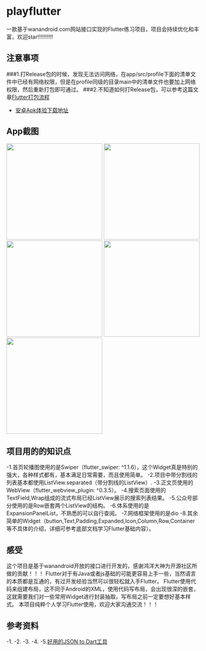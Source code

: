 # playflutter

一款基于wanandroid.com网站接口实现的Flutter练习项目，项目会持续优化和丰富，欢迎star!!!!!!!!!!

## 注意事项
###1.打Release包的时候，发现无法访问网络，在app/src/profile下面的清单文件中已经有网络权限，但是在profile同级的目录main中的清单文件也要加上网络权限，然后重新打包即可通过。
###2.不知道如何打Release包，可以参考这篇文章[Flutter打包流程](https://www.jianshu.com/p/f00d8722203c)
- [安卓Apk体验下载地址](https://github.com/KM-BUG/playflutter/blob/master/android/app-release.apk)

## App截图
<image src="https://github.com/KM-BUG/playflutter/raw/master/images/home.png" width="250">   <image src="https://github.com/KM-BUG/playflutter/raw/master/images/wechat.png" width="250">   <image src="https://github.com/KM-BUG/playflutter/raw/master/images/personal.png" width="250">   <image src="https://github.com/KM-BUG/playflutter/raw/master/images/search.png" width="250">   <image src="https://github.com/KM-BUG/playflutter/raw/master/images/detail.png" width="250">
## 项目用的的知识点
-1.首页轮播图使用的是Swiper（flutter_swiper: ^1.1.6），这个Widget真是特别的强大，各种样式都有，基本满足日常需要，而且使用简单。
-2.项目中带分割线的列表基本都使用ListView.separated（带分割线的ListView）.
-3.正文页使用的WebView（flutter_webview_plugin: ^0.3.5）。
-4.搜索页面使用的TextField,Wrap组成的流式布局已经ListView展示的搜索列表结果。
-5.公众号部分使用的是Row嵌套两个ListView的结构。
-6.体系使用的是ExpansionPanelList，不熟悉的可以自行查阅。
-7.网络框架使用的是dio
-8.其余简单的Widget（button,Text,Padding,Expanded,Icon,Column,Row,Container等不具体的介绍，详细可参考底部文档学习Flutter基础内容）。

## 感受
这个项目是基于wanandroid开放的接口进行开发的，感谢鸿洋大神为开源社区所做的贡献！！！
Flutter对于有Java或者js基础的可能更容易上手一些，当然语言的本质都是互通的，有过开发经验当然可以很轻松就入手Flutter。
Flutter使用代码来组建布局，这不同于Android的XML，使用代码写布局，会出现很深的嵌套，这就需要我们对一些常用Widget进行封装抽取，写布局之前一定要想好基本样式。
本项目纯粹个人学习Flutter使用，欢迎大家沟通交流！！！

## 参考资料
-1.[](https://book.flutterchina.club/chapter1/dart.html)
-2.[](https://guoshuyu.cn/home/wx/Flutter-1.html)
-3.[](https://www.jianshu.com/p/3d927a7bf020?tdsourcetag=s_pcqq_aiomsg)
-4.[](https://www.jianshu.com/p/e010041f0ec0/)
-5.[好用的JSON to Dart工具](https://javiercbk.github.io/json_to_dart/)
